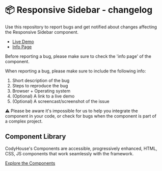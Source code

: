 # 📦 Responsive Sidebar - changelog

Use this repository to report bugs and get notified about changes affecting the Responsive Sidebar component.

- [Live Demo](https://codyhouse.co/ds/components/app/responsive-sidebar)
- [Info Page](https://codyhouse.co/ds/components/info/responsive-sidebar)

Before reporting a bug, please make sure to check the 'info page' of the component. 

When reporting a bug, please make sure to include the following info:

1. Short description of the bug
2. Steps to reproduce the bug
3. Browser + Operating system
4. (Optional) A link to a live demo
5. (Optional) A screencast/screenshot of the issue

⚠️ Please be aware it's impossible for us to help you integrate the component in your code, or check for bugs when the component is part of a complex project.

## Component Library

CodyHouse's Components are accessible, progressively enhanced, HTML, CSS, JS components that work seamlessly with the framework.

[Explore the Components](https://codyhouse.co/ds/components)
